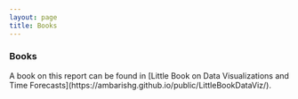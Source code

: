```yaml
---
layout: page
title: Books
---
```


<h3> Books </h3>

<div>
A book on this report can be found in [Little Book on Data Visualizations and Time Forecasts](https://ambarishg.github.io/public/LittleBookDataViz/).             

</div>
